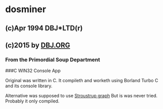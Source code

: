 dosminer
========
(c)Apr 1994 DBJ*LTD(r) 
----------------------- 
(c)2015 by [DBJ.ORG](http://dbj.org)
------------------------------------  
### From the Primordial Soup Department

###C WIN32 Console App

Original was written in C. It compileth and worketh using Borland Turbo C and its console library.

Alternative was supposed to use [Stroustrup graph](http://www.stroustrup.com/Programming/Graphics/)
But is was never tried. Probably it only compiled.
